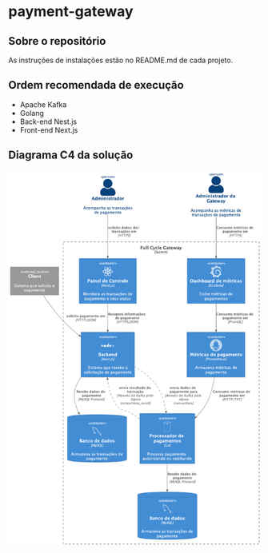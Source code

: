 # payment-gateway

## Sobre o repositório

As instruções de instalações estão no README.md de cada projeto.

## Ordem recomendada de execução

* Apache Kafka
* Golang
* Back-end Nest.js
* Front-end Next.js

## Diagrama C4 da solução
![Diagrama C4](img/c4.png)
